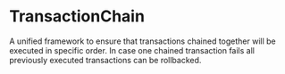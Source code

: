 # TransactionChain
A unified framework to ensure that transactions chained together will be executed in specific order. In case one chained transaction fails all previously executed transactions can be rollbacked.
